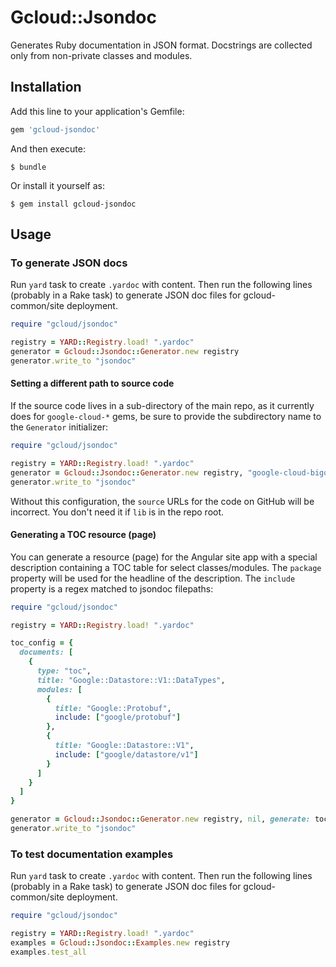 # Gcloud::Jsondoc

Generates Ruby documentation in JSON format. Docstrings are collected only from
non-private classes and modules.

## Installation

Add this line to your application's Gemfile:

```ruby
gem 'gcloud-jsondoc'
```

And then execute:

    $ bundle

Or install it yourself as:

    $ gem install gcloud-jsondoc

## Usage

### To generate JSON docs

Run `yard` task to create `.yardoc` with content. Then run the following lines
(probably in a Rake task) to generate JSON doc files for gcloud-common/site
deployment.

```ruby
require "gcloud/jsondoc"

registry = YARD::Registry.load! ".yardoc"
generator = Gcloud::Jsondoc::Generator.new registry
generator.write_to "jsondoc"
```

#### Setting a different path to source code

If the source code lives in a sub-directory of the main repo, as it
currently does for `google-cloud-*` gems, be sure to provide the subdirectory
name to the `Generator` initializer:

```ruby
require "gcloud/jsondoc"

registry = YARD::Registry.load! ".yardoc"
generator = Gcloud::Jsondoc::Generator.new registry, "google-cloud-bigquery"
generator.write_to "jsondoc"
```

Without this configuration, the `source` URLs for the code on GitHub will be
incorrect. You don't need it if `lib` is in the repo root.

#### Generating a TOC resource (page)

You can generate a resource (page) for the Angular site app with a special
description containing a TOC table for select classes/modules. The `package`
property will be used for the headline of the description. The `include`
property is a regex matched to jsondoc filepaths:

```ruby
require "gcloud/jsondoc"

registry = YARD::Registry.load! ".yardoc"

toc_config = {
  documents: [
    {
      type: "toc",
      title: "Google::Datastore::V1::DataTypes",
      modules: [
        {
          title: "Google::Protobuf",
          include: ["google/protobuf"]
        },
        {
          title: "Google::Datastore::V1",
          include: ["google/datastore/v1"]
        }
      ]
    }
  ]
}

generator = Gcloud::Jsondoc::Generator.new registry, nil, generate: toc_config
generator.write_to "jsondoc"
```

### To test documentation examples

Run `yard` task to create `.yardoc` with content. Then run the following lines
(probably in a Rake task) to generate JSON doc files for gcloud-common/site
deployment.

```ruby
require "gcloud/jsondoc"

registry = YARD::Registry.load! ".yardoc"
examples = Gcloud::Jsondoc::Examples.new registry
examples.test_all
```

